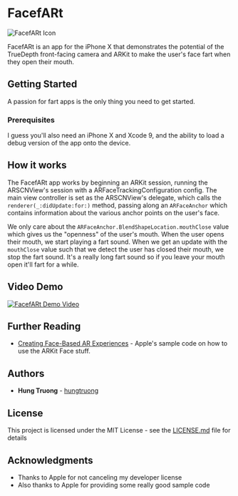 # FacefARt

![FacefARt Icon](https://raw.githubusercontent.com/hungtruong/FacefARt/master/FacefARt/Assets.xcassets/AppIcon.appiconset/Icon-App-60x60%403x.png)

FacefARt is an app for the iPhone X that demonstrates the potential of the TrueDepth front-facing camera and ARKit to make the user's face fart when they open their mouth.

## Getting Started

A passion for fart apps is the only thing you need to get started.

### Prerequisites

I guess you'll also need an iPhone X and Xcode 9, and the ability to load a debug version of the app onto the device.

## How it works

The FacefARt app works by beginning an ARKit session, running the ARSCNView's session with a ARFaceTrackingConfiguration config. The main view controller is set as the ARSCNView's delegate, which calls the `renderer(_:didUpdate:for:)` method, passing along an `ARFaceAnchor` which contains information about the various anchor points on the user's face.

We only care about the `ARFaceAnchor.BlendShapeLocation.mouthClose` value which gives us the "openness" of the user's mouth. When the user opens their mouth, we start playing a fart sound. When we get an update with the `mouthClose` value such that we detect the user has closed their mouth, we stop the fart sound. It's a really long fart sound so if you leave your mouth open it'll fart for a while.

## Video Demo

[![FacefARt Demo Video](http://img.youtube.com/vi/nAsaInywFn0/maxresdefault.jpg)](https://youtu.be/nAsaInywFn0 "FacefARt")


## Further Reading

* [Creating Face-Based AR Experiences](https://developer.apple.com/documentation/arkit/creating_face_based_ar_experiences) - Apple's sample code on how to use the ARKit Face stuff.

## Authors

* **Hung Truong** - [hungtruong](https://github.com/hungtruong)

## License

This project is licensed under the MIT License - see the [LICENSE.md](LICENSE.md) file for details

## Acknowledgments

* Thanks to Apple for not canceling my developer license
* Also thanks to Apple for providing some really good sample code
